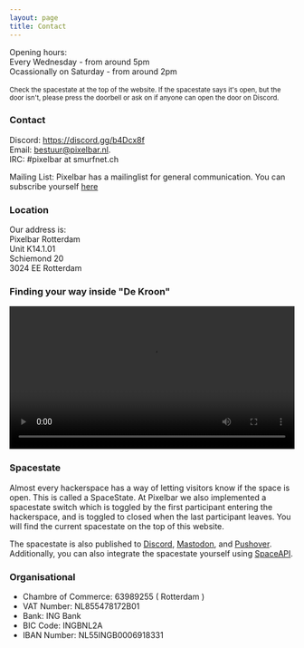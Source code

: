 ```yaml
---
layout: page
title: Contact
---
```


<p class="message">
  Opening hours: <br /> Every Wednesday - from  around 5pm <br /> Ocassionally on Saturday - from around 2pm <br /><br /><small>Check the spacestate at the top of the website. If the spacestate says it's open, but the door isn't, please press the doorbell or ask on if anyone can open the door on Discord.</small>
</p>

### Contact

Discord: <a href="https://discord.gg/b4Dcx8f">https://discord.gg/b4Dcx8f</a><br />
Email: <a href="mailto:bestuur@pixelbar.nl">bestuur@pixelbar.nl.</a><br />
IRC: #pixelbar at smurfnet.ch

Mailing List: Pixelbar has a mailinglist for general communication. You can subscribe yourself <a href="https://www.pixelbar.nl/joinlist/">here</a>

### Location

Our address is:<br />
Pixelbar Rotterdam <br />
Unit K14.1.01<br />
Schiemond 20<br />
3024 EE Rotterdam

### Finding your way inside "De Kroon"

<video controls width="100%">
  <source src="/public/video/large.mp4" media="(max-width: 1280px)" />
  <source src="/public/video/medium.mp4" media="(max-width: 1080px)" />
  <source src="/public/video/small.mp4" media="(max-width: 720px)" />
  <!-- Fallback if your browser doesn't support media query in source -->
  <source src="/public/video/medium.mp4" />
</video>

### Spacestate

Almost every hackerspace has a way of letting visitors know if the space is open. This is called a SpaceState. At Pixelbar we also implemented a spacestate switch which is toggled by the first participant entering the hackerspace, and is toggled to closed when the last participant leaves. You will find the current spacestate on the top of this website.

The spacestate is also published to <a href="https://discord.gg/b4Dcx8f">Discord</a>, <a href="https://hsnl.social/@pixelbar_door" rel="me">Mastodon</a>, and <a href="https://pushover.net/subscribe/PixelbarSpacestate-gbQgUDCwh2Yi8L5">Pushover</a>.<br />
Additionally, you can also integrate the spacestate yourself using <a href="https://spaceapi.io">SpaceAPI</a>.

### Organisational

- Chambre of Commerce: 63989255 ( Rotterdam )
- VAT Number: NL855478172B01
- Bank: ING Bank
- BIC Code: INGBNL2A
- IBAN Number: NL55INGB0006918331
